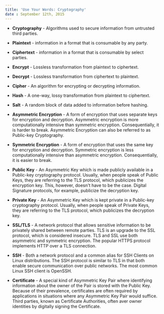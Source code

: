 ```yaml
---
title: 'Use Your Words: Cryptography'
date : September 12th, 2015
---
```

* **Cryptography** - Algorithms used to secure information from untrusted third parties.

* **Plaintext** - information in a format that is consumable by any party.

* **Ciphertext** - information in a format that is consumable by select parties.

* **Encrypt** - Lossless transformation from plaintext to ciphertext.

* **Decrypt** - Lossless transformation from ciphertext to plaintext.

* **Cipher** - An algorithm for encrypting or decrypting information.

* **Hash** - A one-way, lossy transformation from plaintext to ciphertext.

* **Salt** - A random block of data added to information before hashing.

* **Asymmetric Encryption** - A form of encryption that uses separate keys for encryption and decryption. Asymmetric encryption is more computationally intensive than symmetric encryption. Consequentially, it is harder to break. Asymmetric Encryption can also be referred to as Public-key Cryptography.

* **Symmetric Encryption** - A form of encryption that uses the same key for encryption and decryption. Symmetric encryption is less computationally intensive than asymmetric encryption. Consequentially, it is easier to break.

* **Public Key** - An Asymmetric Key which is made publicly available in a Public-key cryptography protocol. Usually, when people speak of Public Keys, they are referring to the TLS protocol, which publicizes the encryption key. This, however, doesn't have to be the case. Digital Signature protocols, for example, publicize the decryption key.

* **Private Key** - An Asymmetric Key which is kept private in a Public-key cryptography protocol. Usually, when people speak of Private Keys, they are referring to the TLS protocol, which publicizes the decryption key. 

* **SSL/TLS** - A network protocol that allows sensitive information to be privately shared between remote parties. TLS is an upgrade to the SSL protocol, which is considered insecure. TLS and SSL use both asymmetric and symmetric encryption. The popular HTTPS protocol implements HTTP over a TLS connection.

* **SSH** - Both a network protocol and a common alias for SSH Clients on Linux distributions. The SSH protocol is similar to TLS in that both enable secure communication over public networks. The most common Linux SSH client is OpenSSH.

* **Certificate** - A special kind of Asymmetric Key Pair where identifying information about the owner of the Pair is stored with the Public Key. Because of their prevalence, certificates are often required by applications in situations where any Asymmetric Key Pair would suffice. Third parties, known as Certificate Authorities, often aver owner identities by digitally signing the Certificate.
